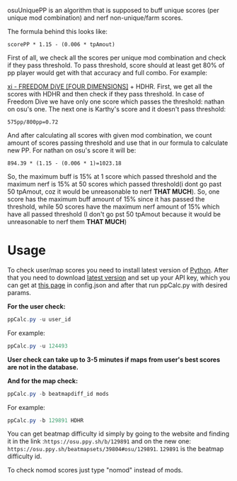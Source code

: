 osuUniquePP is an algorithm that is supposed to buff unique scores (per unique mod combination) and nerf non-unique/farm scores. 

The formula behind this looks like:

`scorePP * 1.15 - (0.006 * tpAmout)`

First of all, we check all the scores per unique mod combination and check if they pass threshold. To pass threshold, score should at least get 80% of pp player would get with that accuracy and full combo. For example:

[xi - FREEDOM DiVE [FOUR DIMENSIONS]](https://osu.ppy.sh/b/129891) + HDHR. First, we get all the scores with HDHR and then check if they pass threshold. In case of Freedom Dive we have only one score which passes the threshold: nathan on osu's one. The next one is Karthy's score and it doesn't pass threshold:

`575pp/800pp=0.72` 

And after calculating all scores with given mod combination, we count amount of scores passing threshold and use that in our formula to calculate new PP. For nathan on osu's score it will be:

`894.39 * (1.15 - (0.006 * 1)=1023.18`

So, the maximum buff is 15% at 1 score which passed threshold and the maximum nerf is 15% at 50 scores which passed threshold(i dont go past 50 tpAmout, coz it would be unreasonable to nerf **THAT MUCH**).
So, one score has the maximum buff amount of 15% since it has passed the threshold, while 50 scores have the maximum nerf amount of 15% which have all passed threshold (I don't go pst 50 tpAmout because it would be unreasonable to nerf them **THAT MUCH**)

Usage
======

To check user/map scores you need to install latest version of [Python](https://www.python.org/downloads/).
After that you need to download [latest version](https://github.com/artshadowzzz/osuUniquePP/releases) and set up your API key, which you can get at [this page](https://osu.ppy.sh/p/api) in config.json and after that run ppCalc.py with desired params.

**For the user check:**

```powershell
ppCalc.py -u user_id
```

For example:
```powershell
ppCalc.py -u 124493
```

**User check can take up to 3-5 minutes if maps from user's best scores are not in the database.**

**And for the map check:**

```powershell
ppCalc.py -b beatmapdiff_id mods
```

For example: 

```powershell
ppCalc.py -b 129891 HDHR
```

You can get beatmap difficulty id simply by going to the website and finding it in the link :`https://osu.ppy.sh/b/129891` and on the new one: `https://osu.ppy.sh/beatmapsets/39804#osu/129891`. `129891` is the beatmap difficulty id.

To check nomod scores just type "nomod" instead of mods.
